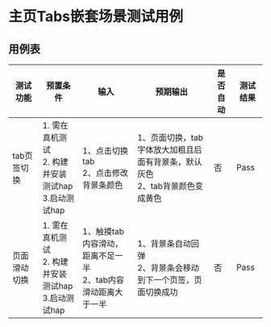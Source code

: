 # 主页Tabs嵌套场景测试用例

## 用例表

| 测试功能                              | 预置条件                                | 输入                   | 预期输出                               | 是否自动 | 测试结果 |
|-----------------------------------|-------------------------------------|----------------------|------------------------------------|------|------|
| tab页签切换 | 1. 需在真机测试 <br/> 2. 构建并安装测试hap <br/> 3.启动测试hap| 1、点击切换tab <br/> 2、点击修改背景条颜色 | 1、页面切换，tab字体放大加粗且后面有背景条，默认灰色 <br/> 2、tab背景颜色变成黄色 | 否    | Pass |
| 页面滑动切换 | 1. 需在真机测试 <br/> 2. 构建并安装测试hap <br/> 3.启动测试hap| 1、触摸tab内容滑动，距离不足一半 <br/> 2、tab内容滑动距离大于一半 | 1、背景条自动回弹 <br/> 2、背景条会移动到下一个页签，页面切换成功 | 否    | Pass |